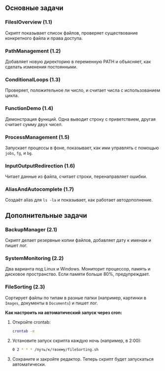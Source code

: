 ## Основные задачи

### FileslOverview (1.1)
Скрипт показывает список файлов, проверяет существование конкретного файла и права доступа.

### PathManagement (1.2)
Добавляет новую директорию в переменную PATH и объясняет, как сделать изменения постоянными.

### ConditionalLoops (1.3)
Проверяет, положительное ли число, и считает числа с использованием цикла.

### FunctionDemo (1.4)
Демонстрация функций. Одна выводит строку с приветствием, другая считает сумму двух чисел.

### ProcessManagement (1.5)
Запускает процессы в фоне, показывает, как ими управлять с помощью `jobs`, `fg`, и `bg`.

### InputOutputRedirection (1.6)
Читает данные из файла, считает строки, перенаправляет ошибки.

### AliasAndAutocomplete (1.7)
Создаёт alias для `ls -la` и показывает, как работает автодополнение.

## Дополнительные задачи

### BackupManager (2.1)
Скрипт делает резервные копии файлов, добавляет дату к именам и пишет лог.

### SystemMonitoring (2.2)
Два варианта под Linux и Windows. Мониторит процессор, память и дисковое пространство. Если памяти больше 80%, предупреждает.

### FileSorting (2.3)
Сортирует файлы по типам в разные папки (например, картинки в `Images`, документы в `Documents`) и пишет лог.

**Как настроить на автоматический запуск через cron:**
1. Откройте crontab:
   ```bash
   crontab -e
   ```
2. Установите запуск скрипта каждую ночь (например, в 2:00):
   ```bash
   0 2 * * * /путь/к/твоему/fileSorting.sh
   ```
3. Сохраните и закройте редактор. Теперь скрипт будет запускаться автоматически.
